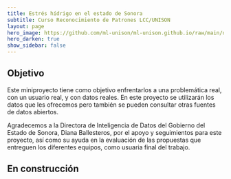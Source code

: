 ```yaml
---
title: Estrés hídrigo en el estado de Sonora
subtitle: Curso Reconocimiento de Patrones LCC/UNISON
layout: page
hero_image: https://github.com/ml-unison/ml-unison.github.io/raw/main/docs/img/alt-banner.jpg
hero_darken: true
show_sidebar: false
---
```


## Objetivo

Este miniproyecto tiene como objetivo enfrentarlos a una problemática real, con un usuario real, y con datos reales. En este proyecto se utilizarán los datos que les ofrecemos pero también se pueden consultar otras fuentes de datos abiertos.

Agradecemos a la Directora de Inteligencia de Datos del Gobierno del Estado de Sonora, Diana Ballesteros, por el apoyo y seguimientos para este proyecto, así como su ayuda en la evaluación de las propuestas que entreguen los diferentes equipos, como usuaria final del trabajo.


## En construcción